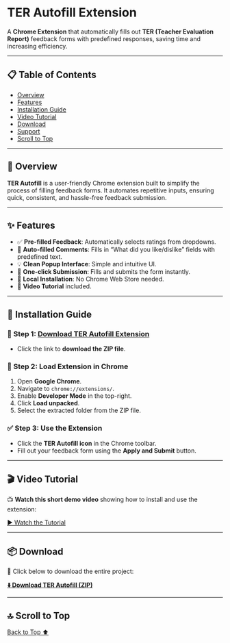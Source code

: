 # TER Autofill Extension

A **Chrome Extension** that automatically fills out **TER (Teacher Evaluation Report)** feedback forms with predefined responses, saving time and increasing efficiency.

---

## 📋 Table of Contents
- [Overview](#overview)
- [Features](#features)
- [Installation Guide](#installation-guide)
- [Video Tutorial](#video-tutorial)
- [Download](#download)
- [Support](#support)
- [Scroll to Top](#scroll-to-top)

---

## 📌 Overview
**TER Autofill** is a user-friendly Chrome extension built to simplify the process of filling feedback forms. It automates repetitive inputs, ensuring quick, consistent, and hassle-free feedback submission.

---

## ✨ Features
- ✅ **Pre-filled Feedback**: Automatically selects ratings from dropdowns.
- 📝 **Auto-filled Comments**: Fills in “What did you like/dislike” fields with predefined text.
- 💡 **Clean Popup Interface**: Simple and intuitive UI.
- 🚀 **One-click Submission**: Fills and submits the form instantly.
- 📁 **Local Installation**: No Chrome Web Store needed.
- 🎥 **Video Tutorial** included.

---

## 🧰 Installation Guide

### 🔽 Step 1: [Download TER Autofill Extension](./ter_autofill.zip)
- Click the link to **download the ZIP file**.

### 📂 Step 2: Load Extension in Chrome
1. Open **Google Chrome**.
2. Navigate to `chrome://extensions/`.
3. Enable **Developer Mode** in the top-right.
4. Click **Load unpacked**.
5. Select the extracted folder from the ZIP file.

### ✅ Step 3: Use the Extension
- Click the **TER Autofill icon** in the Chrome toolbar.
- Fill out your feedback form using the **Apply and Submit** button.

---

## 🎬 Video Tutorial
📺 **Watch this short demo video** showing how to install and use the extension:

[▶️ Watch the Tutorial](./ter-autofill-demo.mp4)

---

## 📦 Download
🎯 Click below to download the entire project:

[**⬇️ Download TER Autofill (ZIP)**](./ter_autofill.zip)

---

## 🔝 Scroll to Top
[Back to Top ⬆️](#ter-autofill-extension)

